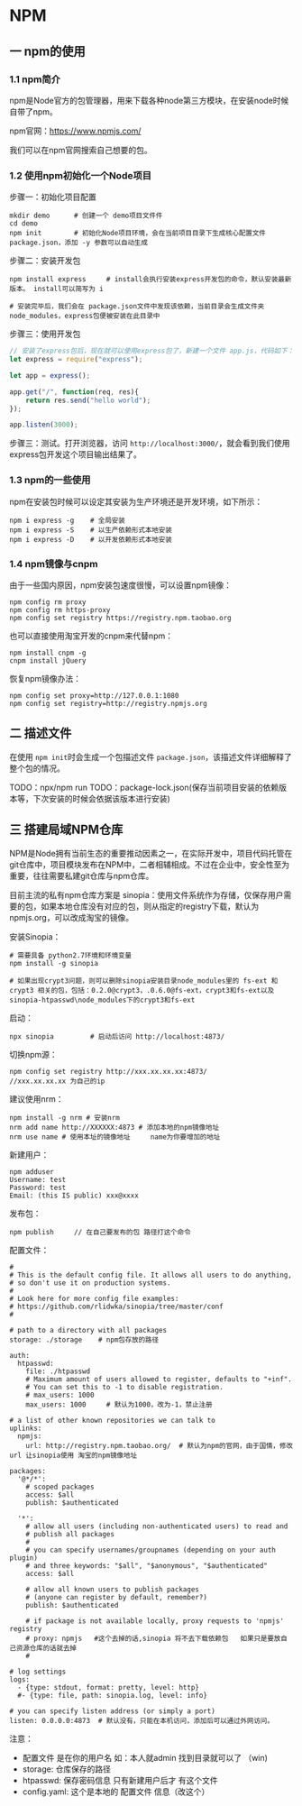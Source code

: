 # NPM

## 一 npm的使用  

### 1.1 npm简介  

npm是Node官方的包管理器，用来下载各种node第三方模块，在安装node时候自带了npm。  

npm官网：<https://www.npmjs.com/>  

我们可以在npm官网搜索自己想要的包。  

### 1.2 使用npm初始化一个Node项目

步骤一：初始化项目配置

```
mkdir demo      # 创建一个 demo项目文件件
cd demo
npm init        # 初始化Node项目环境，会在当前项目目录下生成核心配置文件  package.json，添加 -y 参数可以自动生成
```

步骤二：安装开发包

```
npm install express     # install会执行安装express开发包的命令，默认安装最新版本。 install可以简写为 i

# 安装完毕后，我们会在 package.json文件中发现该依赖，当前目录会生成文件夹 node_modules，express包便被安装在此目录中
```

步骤三：使用开发包

```js
// 安装了express包后，现在就可以使用express包了，新建一个文件 app.js，代码如下：
let express = require("express");

let app = express();

app.get("/", function(req, res){
    return res.send("hello world");
});

app.listen(3000);

```

步骤三：测试。打开浏览器，访问 `http://localhost:3000/`，就会看到我们使用express包开发这个项目输出结果了。

### 1.3 npm的一些使用

npm在安装包时候可以设定其安装为生产环境还是开发环境，如下所示：

```
npm i express -g    # 全局安装
npm i express -S    # 以生产依赖形式本地安装
npm i express -D    # 以开发依赖形式本地安装
```

### 1.4 npm镜像与cnpm

由于一些国内原因，npm安装包速度很慢，可以设置npm镜像：

```
npm config rm proxy
npm config rm https-proxy
npm config set registry https://registry.npm.taobao.org
```

也可以直接使用淘宝开发的cnpm来代替npm：

```
npm install cnpm -g
cnpm install jQuery
```

恢复npm镜像办法：

```
npm config set proxy=http://127.0.0.1:1080
npm config set registry=http://registry.npmjs.org
```

## 二 描述文件

在使用 `npm init`时会生成一个包描述文件 `package.json`，该描述文件详细解释了整个包的情况。  

TODO：npx/npm run
TODO：package-lock.json(保存当前项目安装的依赖版本等，下次安装的时候会依据该版本进行安装)

## 三 搭建局域NPM仓库

NPM是Node拥有当前生态的重要推动因素之一，在实际开发中，项目代码托管在git仓库中，项目模块发布在NPM中，二者相辅相成。不过在企业中，安全性至为重要，往往需要私建git仓库与npm仓库。

目前主流的私有npm仓库方案是 sinopia：使用文件系统作为存储，仅保存用户需要的包，如果本地仓库没有对应的包，则从指定的registry下载，默认为npmjs.org，可以改成淘宝的镜像。  

安装Sinopia：

```
# 需要具备 python2.7环境和环境变量
npm install -g sinopia

# 如果出现crypt3问题，则可以删除sinopia安装目录node_modules里的 fs-ext 和 crypt3 相关的包，包括：0.2.0@crypt3，.0.6.0@fs-ext，crypt3和fs-ext以及sinopia-htpasswd\node_modules下的crypt3和fs-ext
```

启动：

```
npx sinopia         # 启动后访问 http://localhost:4873/
```

切换npm源：

```
npm config set registry http://xxx.xx.xx.xx:4873/
//xxx.xx.xx.xx 为自己的ip
```

建议使用nrm：

```
npm install -g nrm # 安装nrm
nrm add name http://XXXXXX:4873 # 添加本地的npm镜像地址
nrm use name # 使用本址的镜像地址     name为你要增加的地址
```

新建用户：

```
npm adduser
Username: test
Password: test
Email: (this IS public) xxx@xxxx
```

发布包：

```
npm publish     // 在自己要发布的包 路径打这个命令
```

配置文件：

```
#
# This is the default config file. It allows all users to do anything,
# so don't use it on production systems.
#
# Look here for more config file examples:
# https://github.com/rlidwka/sinopia/tree/master/conf
#

# path to a directory with all packages
storage: ./storage    # npm包存放的路径

auth:
  htpasswd:
    file: ./htpasswd
    # Maximum amount of users allowed to register, defaults to "+inf".
    # You can set this to -1 to disable registration.
    # max_users: 1000
    max_users: 1000     # 默认为1000，改为-1，禁止注册

# a list of other known repositories we can talk to
uplinks:
  npmjs:
    url: http://registry.npm.taobao.org/  # 默认为npm的官网，由于国情，修改 url 让sinopia使用 淘宝的npm镜像地址

packages:
  '@*/*':
    # scoped packages
    access: $all
    publish: $authenticated

  '*':
    # allow all users (including non-authenticated users) to read and
    # publish all packages
    #
    # you can specify usernames/groupnames (depending on your auth plugin)
    # and three keywords: "$all", "$anonymous", "$authenticated"
    access: $all

    # allow all known users to publish packages
    # (anyone can register by default, remember?)
    publish: $authenticated

    # if package is not available locally, proxy requests to 'npmjs' registry
    # proxy: npmjs   #这个去掉的话,sinopia 将不去下载依赖包   如果只是要放自己资源仓库的话就去掉
    #

# log settings
logs:
  - {type: stdout, format: pretty, level: http}
  #- {type: file, path: sinopia.log, level: info}

# you can specify listen address (or simply a port)
listen: 0.0.0.0:4873  # 默认没有，只能在本机访问，添加后可以通过外网访问。
```

注意：

- 配置文件 是在你的用户名 如：本人就admin 找到目录就可以了 （win)
- storage: 仓库保存的路径
- htpasswd: 保存密码信息 只有新建用户后才 有这个文件
- config.yaml: 这个是本地的 配置文件 信息（改这个）
